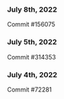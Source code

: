 ### July 8th, 2022

Commit #156075

### July 5th, 2022

Commit #314353


### July 4th, 2022

Commit #72281
